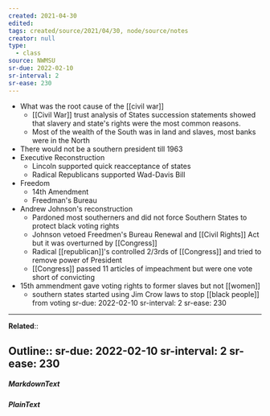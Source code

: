 ```yaml
---
created: 2021-04-30
edited: 
tags: created/source/2021/04/30, node/source/notes
creator: null
type:
  - class
source: NWMSU
sr-due: 2022-02-10
sr-interval: 2
sr-ease: 230
---
```


- What was the root cause of the [[civil war]]
    - [[Civil War]] trust analysis of States succession statements showed that slavery and state's rights were the most common reasons. 
    - Most of the wealth of the South was in land and slaves, most banks were in the North
- There would not be a southern president till 1963
- Executive Reconstruction
    - Lincoln supported quick reacceptance of states
    - Radical Republicans supported Wad-Davis Bill
- Freedom
    - 14th Amendment
    - Freedman's Bureau
- Andrew Johnson's reconstruction
    - Pardoned most southerners and did not force Southern States to protect black voting rights
    - Johnson vetoed Freedmen's Bureau Renewal and [[Civil Rights]] Act but it was overturned by [[Congress]]
    - Radical [[republican]]'s controlled 2/3rds of [[Congress]] and tried to remove power of President
    - [[Congress]] passed 11 articles of impeachment but were one vote short of convicting
- 15th ammendment gave voting rights to former slaves but not [[women]]
    - southern states started using Jim Crow laws to stop [[black people]] from voting
sr-due: 2022-02-10
sr-interval: 2
sr-ease: 230
---

**Related**:: 

**Outline**::
sr-due: 2022-02-10
sr-interval: 2
sr-ease: 230
--- 
##### MarkdownText

##### PlainText


